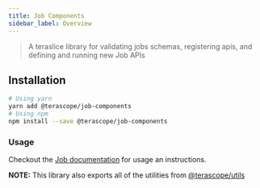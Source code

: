 ```yaml
---
title: Job Components
sidebar_label: Overview
---
```


> A teraslice library for validating jobs schemas, registering apis, and defining and running new Job APIs

## Installation

```bash
# Using yarn
yarn add @terascope/job-components
# Using npm
npm install --save @terascope/job-components
```

### Usage

Checkout the [Job documentation](../../jobs/overview.md) for usage an instructions.

**NOTE:** This library also exports all of the utilities from [@terascope/utils](../utils/overview.md)

